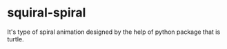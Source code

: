 # squiral-spiral
It's type of spiral animation designed by the help of python package that is turtle.
